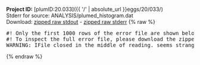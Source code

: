 **Project ID:** [plumID:20.033]({{ '/' | absolute_url }}eggs/20/033/)  
Stderr for source:  ANALYSIS/plumed_histogram.dat   
Download: [zipped raw stdout](plumed_histogram.dat.plumed.stdout.txt.zip) - [zipped raw stderr](plumed_histogram.dat.plumed.stderr.txt.zip) 
{% raw %}
<pre>
#! Only the first 1000 rows of the error file are shown below
#! To inspect the full error file, please download the zipped raw stderr file above
WARNING: IFile closed in the middle of reading. seems strange!
</pre>
{% endraw %}
